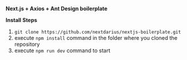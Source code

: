 **Next.js + Axios + Ant Design boilerplate**

**Install Steps**

1. `git clone https://github.com/nextdarius/nextjs-boilerplate.git`
2. execute `npm install` command in the folder where you cloned the repository
3. execute `npm run dev` command to start
